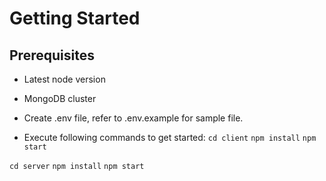 # Getting Started

## Prerequisites
- Latest node version
- MongoDB cluster

- Create .env file, refer to .env.example for sample file.
- Execute following commands to get started:
`cd client`
`npm install`
`npm start`

`cd server`
`npm install`
`npm start`